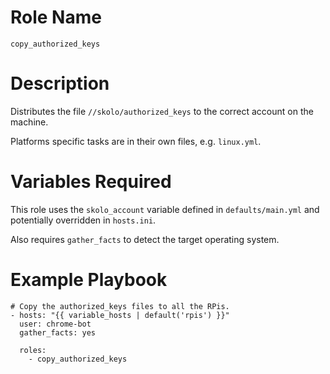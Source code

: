 # Role Name

`copy_authorized_keys`

# Description

Distributes the file `//skolo/authorized_keys` to the correct account on the
machine.

Platforms specific tasks are in their own files, e.g. `linux.yml`.

# Variables Required

This role uses the `skolo_account` variable defined in `defaults/main.yml` and
potentially overridden in `hosts.ini`.

Also requires `gather_facts` to detect the target operating system.

# Example Playbook

```
# Copy the authorized_keys files to all the RPis.
- hosts: "{{ variable_hosts | default('rpis') }}"
  user: chrome-bot
  gather_facts: yes

  roles:
    - copy_authorized_keys
```
